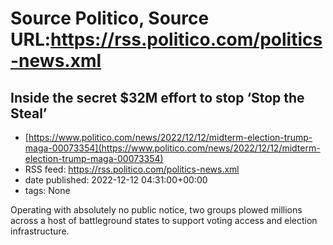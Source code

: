 # Source Politico, Source URL:https://rss.politico.com/politics-news.xml

## Inside the secret $32M effort to stop ‘Stop the Steal’
 - [https://www.politico.com/news/2022/12/12/midterm-election-trump-maga-00073354](https://www.politico.com/news/2022/12/12/midterm-election-trump-maga-00073354)
 - RSS feed: https://rss.politico.com/politics-news.xml
 - date published: 2022-12-12 04:31:00+00:00
 - tags: None

Operating with absolutely no public notice, two groups plowed millions across a host of battleground states to support voting access and election infrastructure.
